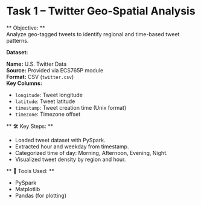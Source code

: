 # Task 1 – Twitter Geo-Spatial Analysis

** Objective: **  
Analyze geo-tagged tweets to identify regional and time-based tweet patterns.

**Dataset:**

**Name:** U.S. Twitter Data  
**Source:** Provided via ECS765P module  
**Format:** CSV (`twitter.csv`)  
**Key Columns:**
- `longitude`: Tweet longitude
- `latitude`: Tweet latitude
- `timestamp`: Tweet creation time (Unix format)
- `timezone`: Timezone offset

** 🛠️ Key Steps: **  
- Loaded tweet dataset with PySpark.
- Extracted hour and weekday from timestamp.
- Categorized time of day: Morning, Afternoon, Evening, Night.
- Visualized tweet density by region and hour.

** 🧰 Tools Used: **  
- PySpark
- Matplotlib
- Pandas (for plotting)


